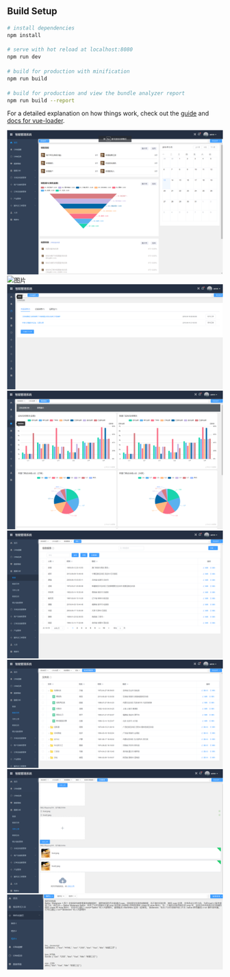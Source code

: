  
## Build Setup

``` bash
# install dependencies
npm install

# serve with hot reload at localhost:8080
npm run dev

# build for production with minification
npm run build

# build for production and view the bundle analyzer report
npm run build --report
```

For a detailed explanation on how things work, check out the [guide](http://vuejs-templates.github.io/webpack/) and [docs for vue-loader](http://vuejs.github.io/vue-loader).



![图片](./README/1.png)
![图片](./README/2.png)
![图片](./README/3.png)
![图片](./README/4.png)
![图片](./README/5.png)
![图片](./README/6.png)
![图片](./README/7.png)
![图片](./README/8.png)


 
